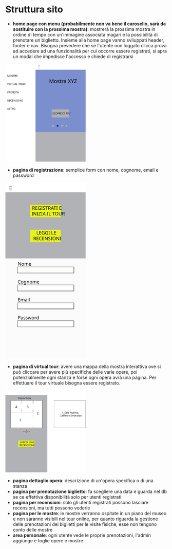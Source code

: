 # Struttura sito
 - **home page con menu (probabilmente non va bene il carosello, sarà da sostituire con la prossima mostra)**: mostrerà la prossima mostra in ordine di tempo con un'immagine associata magari e la possibilità di prenotare un biglietto. Insieme alla home page vanno sviluppati header, footer e nav. Bisogna prevedere che se l'utente non loggato clicca prova ad accedere ad una funzionalità per cui occorre essere registrati, si apra un modal che impedisce l'accesso e chiede di registrarsi

 [<img src="../assets/5e250d03-b345-8112-8005-2d9d834ad93a.svg" width="250"/>](image.png)

- **pagina di registrazione**: semplice form con nome, cognome, email e password

 [<img src="../assets/8e1b913e-9626-80f5-8005-2ef72b4775a2.svg" width="250"/>](image.png)

- **pagina di virtual tour**: avere una mappa della mostra interattiva ove si può cliccare per avere più specifiche delle varie opere, poi potenzialmente ogni stanza e forse ogni opera avrà una pagina. Per effettuare il tour virtuale bisogna essere registrato.

 [<img src="../assets/8e1b913e-9626-80f5-8005-2efcf0013742.svg" width="250"/>](image.png)

- **pagina dettaglio opera**: descrizione di un'opera specifica o di una stanza
- **pagina per prenotazione biglietto**: fa scegliere una data e guarda nel db se ce effettiva disponibilità solo per utenti registrati
- **pagina per recensioni**: solo gli utenti registrati possono lasciare recensioni, ma tutti possono vederle
- **pagina per le mostre**: le mostre verranno ospitate in un piano del museo e non saranno visibili nel tour online, per quanto riguarda la gestione delle prenotazioni dei biglietti per le visite fisiche, esse non tengono conto delle mostre
- **area personale**: ogni utente vede le proprie prenotazioni, l'admin aggiunge e toglie opere e mostre
